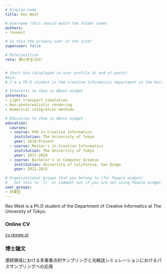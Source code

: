 ```yaml
---
# Display name
title: Rex West

# Username (this should match the folder name)
authors:
- rexwest

# Is this the primary user of the site?
superuser: false

# Role/position
role: 博士学生(D3)


# Short bio (displayed in user profile at end of posts)
#bio: 
# I'm a Ph.D student in the creative informatics department in the University of Tokyo

# Interests to show in About widget
interests:
- Light transport simulation
- Non-photorealistic rendering
- Numerical integration methods

# Education to show in About widget
education:
  courses:
  - course: PhD in Creative Informatics
    institution: The University of Tokyo
    year: 2019-Present
  - course: Master's in Creative Informatics
    institution: The Univeristy of Tokyo
    year: 2017-2019
  - course: Bachelor's in Computer Science
    institution: University of California, San Diego
    year: 2012-2015

# Organizational groups that you belong to (for People widget)
#   Set this to `[]` or comment out if you are not using People widget.
user_groups:
- 卒業生
---
```


Rex West is a Ph.D student of the Department of Creative Informatics at The University of Tokyo.  

### Online CV
<a href="http://cv.rexwe.st/">cv.rexwe.st<a>

### 博士論文
連続領域における多重重点的サンプリングと光輸送シミュレーションにおけるパスサンプリングへの応用






